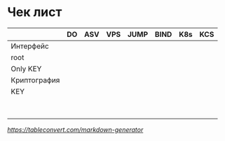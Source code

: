 # Чек лист

|  | **DO** | **ASV** | **VPS** | **JUMP** | **BIND** | **K8s** | **KCS** |
|------|--------|---------|---------|----------|----------|---------|---------|
|Интерфейс|        |         |         |          |          |         |         |
|root|        |         |         |          |          |         |         |
|Only KEY|        |         |         |          |          |         |         |
|Криптография|        |         |         |          |          |         |         |
|KEY|        |         |         |          |          |         |         |
|      |        |         |         |          |          |         |         |
|      |        |         |         |          |          |         |         |
|      |        |         |         |          |          |         |         |
|      |        |         |         |          |          |         |         |
|      |        |         |         |          |          |         |         |
|      |        |         |         |          |          |         |         |
|      |        |         |         |          |          |         |         |
|      |        |         |         |          |          |         |         |


*https://tableconvert.com/markdown-generator*
